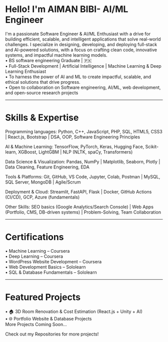 # Hello! I'm AIMAN BIBI- AI/ML Engineer          
I'm a passionate Software Engineer & AI/ML Enthusiast with a drive for building efficient, scalable, and intelligent applications that solve real-world challenges. I specialize in designing, developing, and deploying full-stack and AI-powered solutions, with a focus on crafting clean code, innovative systems, and impactful machine learning models.                                     
•	BS software engineering Graduate | 🇵🇰         
•	Full-Stack Development | Artificial Intelligence | Machine Learning & Deep Learning Enthusiast       
•	To harness the power of AI and ML to create impactful, scalable, and ethical solutions that drive progress.     
•	Open to collaboration on Software engineering, AI/ML, web development, and open-source research projects
 
________________________________________
# Skills & Expertise

 Programming languages:  Python, C++, JavaScript, PHP, SQL, HTML5, CSS3 | React.js, Bootstrap | DSA, OOP, Software Engineering Principles

 AI & Machine Learning:   TensorFlow, PyTorch, Keras, Hugging Face, Scikit-learn, XGBoost, LightGBM | NLP (NLTK, spaCy, Transformers)

 Data Science & Visualization:  Pandas, NumPy | Matplotlib, Seaborn, Plotly | Data Cleaning, Feature Engineering, EDA

 Tools & Platforms:    Git, GitHub, VS Code, Jupyter, Colab, Postman | MySQL, SQL Server, MongoDB | Agile/Scrum

 Deployment & Cloud:  Streamlit, FastAPI, Flask | Docker, GitHub Actions (CI/CD), GCP, Azure (fundamentals)

 Other Skills:    SEO basics (Google Analytics/Search Console) | Web Apps (Portfolio, CMS, DB-driven systems) | Problem-Solving, Team Collaboration
 
________________________________________
# Certifications
•	Machine Learning – Coursera       
•	Deep Learning – Coursera                   
•	WordPress Website Development – Coursera          
•	Web Development Basics – Sololearn                    
•	SQL & Database Fundamentals – Sololearn   
________________________________________
# Featured Projects
•	🏠 3D Room Renovation & Cost Estimation (React.js + Unity + AI)        
•	🌐 Portfolio Website & Database Projects      
More Projects Coming Soon...                                     

Check out my Repositories for more projects!

